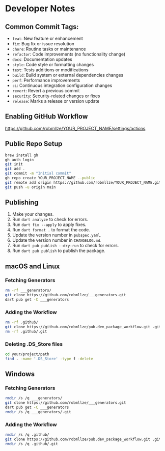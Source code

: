 # Developer Notes

## Common Commit Tags:

- `feat`: New feature or enhancement
- `fix`: Bug fix or issue resolution
- `chore`: Routine tasks or maintenance
- `refactor`: Code improvements (no functionality change)
- `docs`: Documentation updates
- `style`: Code style or formatting changes
- `test`: Tests additions or modifications
- `build`: Build system or external dependencies changes
- `perf`: Performance improvements
- `ci`: Continuous integration configuration changes
- `revert`: Revert a previous commit
- `security`: Security-related changes or fixes
- `release`: Marks a release or version update

## Enabling GitHub Workflow

https://github.com/robmllze/YOUR_PROJECT_NAME/settings/actions

## Public Repo Setup

```sh
brew install gh
gh auth login
git init
git add .
git commit -m "Initial commit"
gh repo create YOUR_PROJECT_NAME --public
git remote add origin https://github.com/robmllze/YOUR_PROJECT_NAME.git
git push -u origin main
```

## Publishing

1. Make your changes.
1. Run `dart analyze` to check for errors.
1. Run `dart fix --apply` to apply fixes.
1. Run `dart format .` to format the code.
1. Update the version number in `pubspec.yaml`.
1. Update the version number in `CHANGELOG.md`.
1. Run `dart pub publish --dry-run` to check for errors.
1. Run `dart pub publish` to publish the package.

## macOS and Linux

### Fetching Generators

```bash
rm -rf ___generators/
git clone https://github.com/robmllze/___generators.git
dart pub get -C ___generators
```

### Adding the Workflow

```bash
rm -rf .github/
git clone https://github.com/robmllze/pub.dev_package_workflow.git .github
rm -rf .github/.git
```

### Deleting .DS_Store files

```bash
cd your/project/path
find . -name '.DS_Store' -type f -delete
```

## Windows

### Fetching Generators

```bash
rmdir /s /q ___generators/
git clone https://github.com/robmllze/___generators.git
dart pub get -C ___generators
rmdir /s /q ___generators/.git
```

### Adding the Workflow

```bash
rmdir /s /q .github/
git clone https://github.com/robmllze/pub.dev_package_workflow.git .github
rmdir /s /q .github/.git
```
